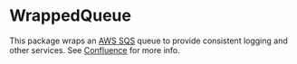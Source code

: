 # WrappedQueue

This package wraps an [AWS SQS](https://aws.amazon.com/sqs/) queue to provide consistent logging and other services. See [Confluence](https://veterancrowdnetwork.atlassian.net/wiki/spaces/TECH/pages/5079369/Library) for more info.
